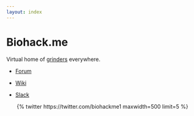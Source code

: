 ```yaml
---
layout: index
---
```


# Biohack.me
Virtual home of [grinders](https://en.wikipedia.org/wiki/Grinder_(biohacking)) everywhere.

* [Forum](https://forum.biohack.me)

* [Wiki](http://wiki.biohack.me)

* [Slack](https://bhme-slack.herokuapp.com/)

<div class='jekyll-twitter-plugin' align="center">
  {% twitter https://twitter.com/biohackme1 maxwidth=500 limit=5 %}
</div>
